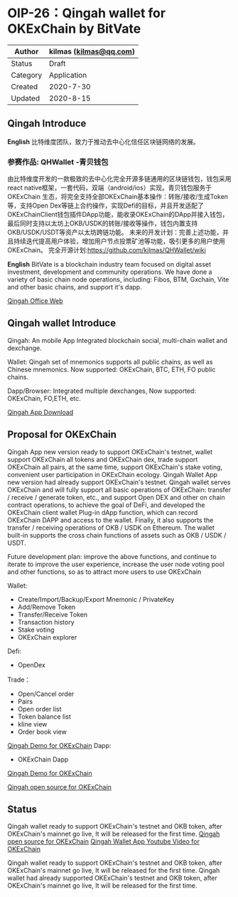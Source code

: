 # OIP-26：Qingah wallet for OKExChain by BitVate

| Author   | kilmas (kilmas@qq.com) |
| -------- | ------------------------ |
| Status   | Draft                    |
| Category | Application              |
| Created  | 2020-7-30                |
| Updated  | 2020-8-15                |

## Qingah Introduce

**English** 比特维度团队，致力于推动去中心化信任区块链网络的发展。  
### 参赛作品: QHWallet -青贝钱包  
由比特维度开发的一款极致的去中心化完全开源多链通用的区块链钱包，钱包采用react native框架，一套代码，双端（android/ios）实现。青贝钱包服务于OKExChain 生态，将完全支持全部OKExChain基本操作：转账/接收/生成Token等，支持Open Dex等链上合约操作，实现Defi的目标，并且开发适配了OKExChainClient钱包插件DApp功能，能收录OKExChain的DApp并接入钱包，最后同时支持以太坊上OKB/USDK的转账/接收等操作，钱包内置支持OKB/USDK/USDT等资产以太坊跨链功能。
未来的开发计划：完善上述功能，并且持续迭代提高用户体验，增加用户节点投票矿池等功能，吸引更多的用户使用OKExChain。
完全开源计划:https://github.com/kilmas/QHWallet/wiki

**English** BitVate is a blockchain industry team focused on digital asset investment, development and community operations. We have done a variety of basic chain node operations, including: Fibos, BTM, Gxchain, Vite and other basic chains, and support it's dapp.

[Qingah Office Web](http://qingah.com)


## Qingah wallet Introduce

Qingah: An mobile App Integrated blockchain social, multi-chain wallet and dexchange.

Wallet: Qingah set of mnemonics supports all public chains, as well as Chinese mnemonics. Now supported: OKExChain, BTC, ETH, FO public chains.

Dapp/Browser: Integrated multiple dexchanges, Now supported: OKExChain, FO,ETH, etc.

[Qingah App Download](https://github.com/kilmas/QHWallet/releases)

## Proposal for OKExChain

Qingah App new version ready to support OKExChain's testnet, wallet support OKExChain all tokens and OKExChain dex, trade support OKExChain all pairs, at the same time, support OKExChain's stake voting, convenient user participation in OKExChain ecology.
Qingah Wallet App new version had already support OKExChain's testnet. Qingah wallet serves OKExChain and will fully support all basic operations of OKExChain: transfer / receive / generate token, etc., and support Open DEX and other on chain contract operations, to achieve the goal of DeFi, and developed the OKExChain client wallet Plug-in dApp function, which can record OKExChain DAPP and access to the wallet. Finally, it also supports the transfer / receiving operations of OKB / USDK on Ethereum. The wallet built-in supports the cross chain functions of assets such as OKB / USDK / USDT.

Future development plan: improve the above functions, and continue to iterate to improve the user experience, increase the user node voting pool and other functions, so as to attract more users to use OKExChain

Wallet:
 - Create/Import/Backup/Export Mnemonic / PrivateKey
 - Add/Remove Token
 - Transfer/Receive Token
 - Transaction history
 - Stake voting
 - OKExChain explorer

Defi:
 - OpenDex

Trade：
 - Open/Cancel order
 - Pairs
 - Open order list
 - Token balance list
 - kline view
 - Order book view

[Qingah Demo for OKExChain](https://github.com/kilmas/QHWallet/releases)
Dapp:
 - OKExChain Dapp

[Qingah Demo for OKExChain](https://github.com/kilmas/QHWallet/releases)

[Qingah open source for OKExChain](https://github.com/kilmas/QHWallet)


## Status
Qingah wallet ready to support OKExChain's testnet and OKB token, after OKExChain's mainnet go live, It will be released for the first time.
[Qingah open source for OKExChain](https://github.com/kilmas/QHWallet)
[Qingah Wallet App Youtube Video for OKExChain](https://youtu.be/uuTl19ixcVQ)

Qingah wallet ready to support OKExChain's testnet and OKB token, after OKExChain's mainnet go live, It will be released for the first time.
Qingah wallet had already supported OKExChain's testnet and OKB token, after OKExChain's mainnet go live, It will be released for the first time.